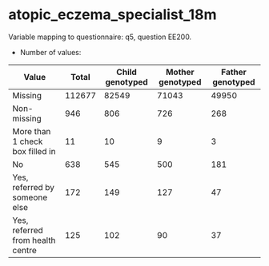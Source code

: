 # atopic_eczema_specialist_18m
Variable mapping to questionnaire: q5, question EE200.
- Number of values:

| Value | Total | Child genotyped | Mother genotyped | Father genotyped |
| ----- | ----- | --------------- | ---------------- | ---------------- |
| Missing | 112677 | 82549 | 71043 | 49950 |
| Non-missing | 946 | 806 | 726 | 268 |
| More than 1 check box filled in | 11 | 10 | 9 |3 |
| No | 638 | 545 | 500 |181 |
| Yes, referred by someone else | 172 | 149 | 127 |47 |
| Yes, referred from health centre | 125 | 102 | 90 |37 |




